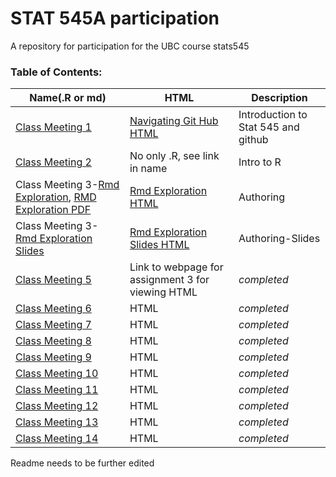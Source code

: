 # STAT 545A participation

A repository for participation for the UBC course stats545 
### Table of Contents:
|Name(.R or md) | HTML | Description |
| --- | --- | --- |
| [Class Meeting 1 ](https://github.com/almas2019/STAT545-participation/blob/master/Weeks_1_and_2/navigating_github.md) |[Navigating Git Hub HTML](https://almas2019.github.io/STAT545-participation/Weeks_1_and_2/navigating_github.html)  | Introduction to Stat 545 and github|
| [Class Meeting 2](https://github.com/almas2019/STAT545-participation/blob/master/Weeks_1_and_2/cm002-r_exploration.R) | No only .R, see link in name| Intro to R|
| Class Meeting 3-[Rmd Exploration](https://github.com/almas2019/STAT545-participation/blob/master/Weeks_1_and_2/rmd_exploration.Rmd), [RMD Exploration PDF](https://github.com/almas2019/STAT545-participation/blob/master/Weeks_1_and_2/navigating_github.pdf) | [Rmd Exploration HTML](https://almas2019.github.io/STAT545-participation/Weeks_1_and_2/rmd_exploration.html) | Authoring|
| Class Meeting 3- [Rmd Exploration Slides](https://github.com/almas2019/STAT545-participation/blob/master/Weeks_1_and_2/rmd_exploration-slides.Rmd) | [Rmd Exploration Slides HTML](https://almas2019.github.io/STAT545-participation/Weeks_1_and_2/rmd_exploration-slides.html)| Authoring-Slides
| [Class Meeting 5](https://stat545-ubc-hw-2019-20.github.io/stat545-hw-almas2019/HW03/Hw03_dplyr_ggplot2_Part_II.html)| Link to webpage for assignment 3 for viewing HTML | _completed_|
| [Class Meeting 6](link) | HTML | _completed_|
| [Class Meeting 7](link)|  HTML | _completed_|
| [Class Meeting 8](link)| HTML | _completed_|
| [Class Meeting 9](link)| HTML | _completed_|
| [Class Meeting 10](link)| HTML| _completed_|
| [Class Meeting 11](link)| HTML | _completed_|
| [Class Meeting 12](link)| HTML| _completed_|
| [Class Meeting 13](link)| HTML | _completed_|
| [Class Meeting 14](link)| HTML | _completed_|

Readme needs to be further edited
